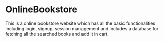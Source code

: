# OnlineBookstore
This is a online bookstore website which has all the basic functionalities including login, signup, session management and includes a database for fetching all the searched books and add it in cart.
